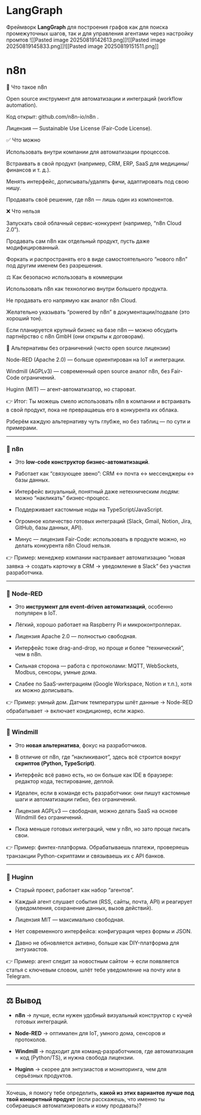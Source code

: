 
# LangGraph
Фреймворк **LangGraph** для построения графов как для поиска промежуточных шагов, так и для управления агентами через настройку промтов
![[Pasted image 20250819142613.png]]![[Pasted image 20250819145833.png]]![[Pasted image 20250819151511.png]]


# n8n
📌 Что такое n8n

Open source инструмент для автоматизации и интеграций (workflow automation).

Код открыт: github.com/n8n-io/n8n
.

Лицензия — Sustainable Use License (Fair-Code License).

✅ Что можно

Использовать внутри компании для автоматизации процессов.

Встраивать в свой продукт (например, CRM, ERP, SaaS для медицины/финансов и т. д.).

Менять интерфейс, дописывать/удалять фичи, адаптировать под свою нишу.

Продавать своё решение, где n8n — лишь один из компонентов.

❌ Что нельзя

Запускать свой облачный сервис-конкурент (например, “n8n Cloud 2.0”).

Продавать сам n8n как отдельный продукт, пусть даже модифицированный.

Форкать и распространять его в виде самостоятельного “нового n8n” под другим именем без разрешения.

⚖️ Как безопасно использовать в коммерции

Использовать n8n как технологию внутри большего продукта.

Не продавать его напрямую как аналог n8n Cloud.

Желательно указывать “powered by n8n” в документации/подвале (это хороший тон).

Если планируется крупный бизнес на базе n8n — можно обсудить партнёрство с n8n GmbH (они открыты к договорам).

🚀 Альтернативы без ограничений (чисто open source лицензии)

Node-RED (Apache 2.0) — больше ориентирован на IoT и интеграции.

Windmill (AGPLv3) — современный open source аналог n8n, без Fair-Code ограничений.

Huginn (MIT) — агент-автоматизатор, но староват.

👉 Итог:
Ты можешь смело использовать n8n в компании и встраивать в свой продукт, пока не превращаешь его в конкурента их облака.

Рзберём каждую альтернативу чуть глубже, но без таблиц — по сути и примерами.

---

### 🔹 **n8n**

- Это **low-code конструктор бизнес-автоматизаций**.
    
- Работает как “связующее звено”: CRM ↔ почта ↔ мессенджеры ↔ базы данных.
    
- Интерфейс визуальный, понятный даже нетехническим людям: можно “накликать” бизнес-процесс.
    
- Поддерживает кастомные ноды на TypeScript/JavaScript.
    
- Огромное количество готовых интеграций (Slack, Gmail, Notion, Jira, GitHub, базы данных, API).
    
- Минус — лицензия Fair-Code: использовать в продукте можно, но делать конкурента n8n Cloud нельзя.
    

👉 Пример: менеджер компании настраивает автоматизацию “новая заявка → создать карточку в CRM → уведомление в Slack” без участия разработчика.

---

### 🔹 **Node-RED**

- Это **инструмент для event-driven автоматизаций**, особенно популярен в IoT.
    
- Лёгкий, хорошо работает на Raspberry Pi и микроконтроллерах.
    
- Лицензия Apache 2.0 — полностью свободная.
    
- Интерфейс тоже drag-and-drop, но проще и более “технический”, чем в n8n.
    
- Сильная сторона — работа с протоколами: MQTT, WebSockets, Modbus, сенсоры, умные дома.
    
- Слабее по SaaS-интеграциям (Google Workspace, Notion и т.п.), хотя их можно дописывать.
    

👉 Пример: умный дом. Датчик температуры шлёт данные → Node-RED обрабатывает → включает кондиционер, если жарко.

---

### 🔹 **Windmill**

- Это **новая альтернатива**, фокус на разработчиков.
    
- В отличие от n8n, где “накликивают”, здесь всё строится вокруг **скриптов (Python, TypeScript)**.
    
- Интерфейс всё равно есть, но он больше как IDE в браузере: редактор кода, тестирование, деплой.
    
- Идеален, если в команде есть разработчики: они пишут кастомные шаги и автоматизации гибко, без ограничений.
    
- Лицензия AGPLv3 — свободная, можно делать SaaS на основе Windmill без ограничений.
    
- Пока меньше готовых интеграций, чем у n8n, но зато проще писать свои.
    

👉 Пример: финтех-платформа. Обрабатываешь платежи, проверяешь транзакции Python-скриптами и связываешь их с API банков.

---

### 🔹 **Huginn**

- Старый проект, работает как набор “агентов”.
    
- Каждый агент слушает события (RSS, сайты, почта, API) и реагирует (уведомления, сохранение данных, вызов действий).
    
- Лицензия MIT — максимально свободная.
    
- Нет современного интерфейса: конфигурация через формы и JSON.
    
- Давно не обновляется активно, больше как DIY-платформа для энтузиастов.
    

👉 Пример: агент следит за новостным сайтом → если появляется статья с ключевым словом, шлёт тебе уведомление на почту или в Telegram.

---

## ⚖️ Вывод

- **n8n** → лучше, если нужен удобный визуальный конструктор с кучей готовых интеграций.
    
- **Node-RED** → оптимален для IoT, умного дома, сенсоров и протоколов.
    
- **Windmill** → подходит для команд-разработчиков, где автоматизация = код (Python/TS), и нужна свобода лицензии.
    
- **Huginn** → скорее для энтузиастов и мониторинга, чем для серьёзных продуктов.
    

---

Хочешь, я помогу тебе определить, **какой из этих вариантов лучше под твой конкретный продукт** (если расскажешь, что именно ты собираешься автоматизировать и кому продавать)?